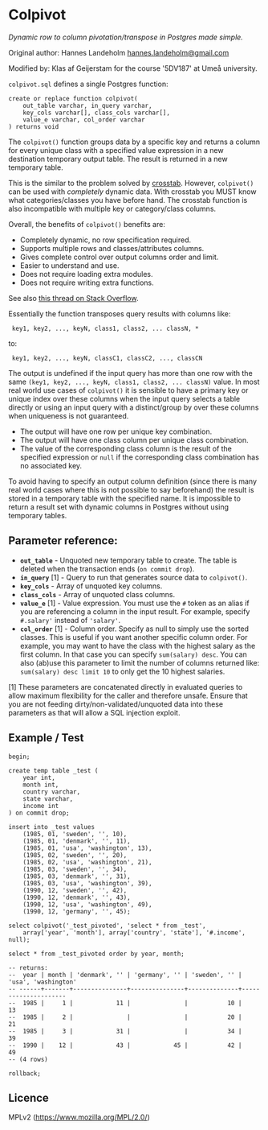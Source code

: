 # Colpivot
*Dynamic row to column pivotation/transpose in Postgres made simple.*

Original author: Hannes Landeholm <hannes.landeholm@gmail.com>

Modified by: Klas af Geijerstam for the course '5DV187' at Umeå university.

`colpivot.sql` defines a single Postgres function:

    create or replace function colpivot(
        out_table varchar, in_query varchar,
        key_cols varchar[], class_cols varchar[],
        value_e varchar, col_order varchar
    ) returns void

The `colpivot()` function groups data by a specific key and returns a column
for every unique class with a specified value expression in a new destination
temporary output table. The result is returned in a new temporary table.

This is the similar to the problem solved by
[crosstab](http://www.postgresql.org/docs/9.2/static/tablefunc.html).
However, `colpivot()` can be used with *completely* dynamic data. With crosstab
you MUST know what categories/classes you have before hand. The crosstab
function is also incompatible with multiple key or category/class columns.

Overall, the benefits of `colpivot()` benefits are:

* Completely dynamic, no row specification required.
* Supports multiple rows and classes/attributes columns.
* Gives complete control over output columns order and limit.
* Easier to understand and use.
* Does not require loading extra modules.
* Does not require writing extra functions.

See also [this thread on Stack Overflow](http://stackoverflow.com/questions/2099198/sql-transpose-rows-as-columns).

Essentially the function transposes query results with columns like:

     key1, key2, ..., keyN, class1, class2, ... classN, *

to:

     key1, key2, ..., keyN, classC1, classC2, ..., classCN

The output is undefined if the input query has more than one row with the
same `(key1, key2, ..., keyN, class1, class2, ... classN)` value. In most
real world use cases of `colpivot()` it is sensible to have a primary key
or unique index over these columns when the input query selects a table
directly or using an input query with a distinct/group by over these columns
when uniqueness is not guaranteed.

* The output will have one row per unique key combination.
* The output will have one class column per unique class combination.
* The value of the corresponding class column is the result of the specified
expression or `null` if the corresponding class combination has no associated
key.

To avoid having to specify an output column definition (since there is many
real world cases where this is not possible to say beforehand) the result is
stored in a temporary table with the specified name. It is impossible to return
a result set with dynamic columns in Postgres without using temporary tables.

## Parameter reference:

* **`out_table`** - Unquoted new temporary table to create.
The table is deleted when the transaction ends (`on commit drop`).
* **`in_query`** [1] - Query to run that generates source data to `colpivot()`.
* **`key_cols`** - Array of unquoted key columns.
* **`class_cols`** - Array of unquoted class columns.
* **`value_e`** [1] - Value expression. You must use the `#` token as an alias
if you are referencing a column in the input result.
For example, specify `#.salary'` instead of `'salary'`.
* **`col_order`** [1] - Column order. Specify as null to simply use the sorted
classes. This is useful if you want another specific column order.
For example, you may want to have the class with the highest salary as the
first column. In that case you can specify `sum(salary) desc`.
You can also (ab)use this parameter to limit the number of columns returned
like: `sum(salary) desc limit 10` to only get the 10 highest salaries.

[1] These parameters are concatenated directly in evaluated queries to allow
maximum flexibility for the caller and therefore unsafe. Ensure that you
are not feeding dirty/non-validated/unquoted data into these parameters
as that will allow a SQL injection exploit.

## Example / Test

    begin;

    create temp table _test (
        year int,
        month int,
        country varchar,
        state varchar,
        income int
    ) on commit drop;

    insert into _test values
        (1985, 01, 'sweden', '', 10),
        (1985, 01, 'denmark', '', 11),
        (1985, 01, 'usa', 'washington', 13),
        (1985, 02, 'sweden', '', 20),
        (1985, 02, 'usa', 'washington', 21),
        (1985, 03, 'sweden', '', 34),
        (1985, 03, 'denmark', '', 31),
        (1985, 03, 'usa', 'washington', 39),
        (1990, 12, 'sweden', '', 42),
        (1990, 12, 'denmark', '', 43),
        (1990, 12, 'usa', 'washington', 49),
        (1990, 12, 'germany', '', 45);

    select colpivot('_test_pivoted', 'select * from _test',
        array['year', 'month'], array['country', 'state'], '#.income', null);

    select * from _test_pivoted order by year, month;

    -- returns:
    --  year | month | 'denmark', '' | 'germany', '' | 'sweden', '' | 'usa', 'washington'
    -- ------+-------+---------------+---------------+--------------+---------------------
    --  1985 |     1 |            11 |               |           10 |                  13
    --  1985 |     2 |               |               |           20 |                  21
    --  1985 |     3 |            31 |               |           34 |                  39
    --  1990 |    12 |            43 |            45 |           42 |                  49
    -- (4 rows)

    rollback;

## Licence

MPLv2 (https://www.mozilla.org/MPL/2.0/)

